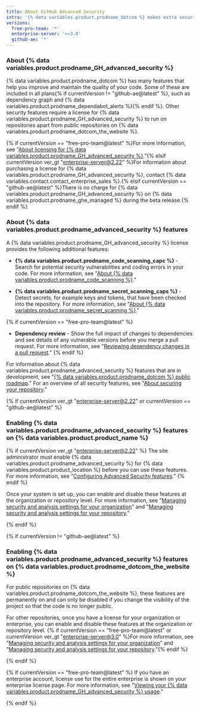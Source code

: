 ```yaml
---
title: About GitHub Advanced Security
intro: '{% data variables.product.prodname_dotcom %} makes extra security features available to customers under an {% data variables.product.prodname_advanced_security %} license. These features are also enabled for public repositories on {% data variables.product.prodname_dotcom_the_website %}.'
versions:
  free-pro-team: '*'
  enterprise-server: '>=3.0'
  github-ae: '*'
---
```


### About {% data variables.product.prodname_GH_advanced_security %}

{% data variables.product.prodname_dotcom %} has many features that help you improve and maintain the quality of your code. Some of these are included in all plans{% if currentVersion != "github-ae@latest" %}, such as dependency graph and {% data variables.product.prodname_dependabot_alerts %}{% endif %}. Other security features require a license for {% data variables.product.prodname_GH_advanced_security %} to run on repositories apart from public repositories on {% data variables.product.prodname_dotcom_the_website %}. 

{% if currentVersion == "free-pro-team@latest" %}For more information, see "[About licensing for {% data variables.product.prodname_GH_advanced_security %}](/github/setting-up-and-managing-billing-and-payments-on-github/about-licensing-for-github-advanced-security)."{% elsif currentVersion ver_gt "enterprise-server@2.22" %}For information about purchasing a license for {% data variables.product.prodname_GH_advanced_security %}, contact {% data variables.contact.contact_enterprise_sales %}.{% elsif currentVersion == "github-ae@latest" %}There is no charge for {% data variables.product.prodname_GH_advanced_security %} on {% data variables.product.prodname_ghe_managed %} during the beta release.{% endif %}

### About {% data variables.product.prodname_advanced_security %} features

A {% data variables.product.prodname_GH_advanced_security %} license provides the following additional features:

- **{% data variables.product.prodname_code_scanning_capc %}** - Search for potential security vulnerabilities and coding errors in your code. For more information, see "[About {% data variables.product.prodname_code_scanning %}](/github/finding-security-vulnerabilities-and-errors-in-your-code/about-code-scanning)."

- **{% data variables.product.prodname_secret_scanning_caps %}** - Detect secrets, for example keys and tokens, that have been checked into the repository. For more information, see "[About {% data variables.product.prodname_secret_scanning %}](/github/administering-a-repository/about-secret-scanning)."

{% if currentVersion == "free-pro-team@latest" %}
- **Dependency review** - Show the full impact of changes to dependencies and see details of any vulnerable versions before you merge a pull request. For more information, see "[Reviewing dependency changes in a pull request](/github/collaborating-with-issues-and-pull-requests/reviewing-dependency-changes-in-a-pull-request)."
{% endif %}

For information about {% data variables.product.prodname_advanced_security %} features that are in development, see "[{% data variables.product.prodname_dotcom %} public roadmap](https://github.com/github/roadmap)." For an overview of all security features, see "[About securing your repository](/github/administering-a-repository/about-securing-your-repository#setting-up-your-repository-securely)."

{% if currentVersion ver_gt "enterprise-server@2.22" or currentVersion == "github-ae@latest" %}
### Enabling {% data variables.product.prodname_advanced_security %} features on {% data variables.product.product_name %}

{% if currentVersion ver_gt "enterprise-server@2.22" %}
The site administrator must enable {% data variables.product.prodname_advanced_security %} for {% data variables.product.product_location %} before you can use these features. For more information, see "[Configuring Advanced Security features](/admin/configuration/configuring-advanced-security-features)."
{% endif %}

Once your system is set up, you can enable and disable these features at the organization or repository level. For more information, see "[Managing security and analysis settings for your organization](/github/setting-up-and-managing-organizations-and-teams/managing-security-and-analysis-settings-for-your-organization)" and "[Managing security and analysis settings for your repository](/github/administering-a-repository/managing-security-and-analysis-settings-for-your-repository)."

{% endif %}

{% if currentVersion != "github-ae@latest" %}
### Enabling {% data variables.product.prodname_advanced_security %} features on {% data variables.product.prodname_dotcom_the_website %}

For public repositories on {% data variables.product.prodname_dotcom_the_website %}, these features are permanently on and can only be disabled if you change the visibility of the project so that the code is no longer public.

For other repositories, once you have a license for your organization or enterprise, you can enable and disable these features at the organization or repository level. {% if currentVersion == "free-pro-team@latest" or currentVersion ver_gt "enterprise-server@3.0" %}For more information, see "[Managing security and analysis settings for your organization](/github/setting-up-and-managing-organizations-and-teams/managing-security-and-analysis-settings-for-your-organization)" and "[Managing security and analysis settings for your repository](/github/administering-a-repository/managing-security-and-analysis-settings-for-your-repository)."{% endif %}

{% endif %}

{% if currentVersion == "free-pro-team@latest" %}
If you have an enterprise account, license use for the entire enterprise is shown on your enterprise license page. For more information, see "[Viewing your {% data variables.product.prodname_GH_advanced_security %} usage](/github/setting-up-and-managing-billing-and-payments-on-github/viewing-your-github-advanced-security-usage)."

{% endif %}
